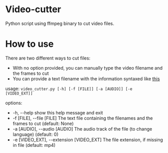 # Video-cutter

Python script using ffmpeg binary to cut video files.

# How to use

There are two different ways to cut files:
- With no option provided, you can manually type the video filename and the frames to cut
- You can provide a text filename with the information syntaxed like [this](example.txt)

usage: <code>video_cutter.py [-h] [-f [FILE]] [-a [AUDIO]] [-e [VIDEO_EXT]]</code>

options:
  - -h, --help                  show this help message and exit
  - -f [FILE], --file [FILE]    The text file containing the filenames and the frames to cut (default: None)
  - -a [AUDIO], --audio [AUDIO] The audio track of the file (to change language) (default: 0)
  - -e [VIDEO_EXT], --extension [VIDEO_EXT] The file extension, if missing in file (default: mp4)